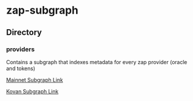 # zap-subgraph

## Directory
### providers
Contains a subgraph that indexes metadata for every zap provider (oracle and tokens)

[Mainnet Subgraph Link](https://thegraph.com/explorer/subgraph/acemasterjb/providers?query=isTokens)

[Kovan Subgraph Link](https://thegraph.com/explorer/subgraph/acemasterjb/providers-kovan)
